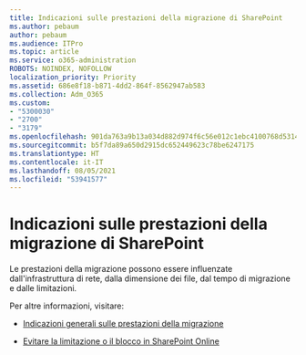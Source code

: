 ```yaml
---
title: Indicazioni sulle prestazioni della migrazione di SharePoint
ms.author: pebaum
author: pebaum
ms.audience: ITPro
ms.topic: article
ms.service: o365-administration
ROBOTS: NOINDEX, NOFOLLOW
localization_priority: Priority
ms.assetid: 686e8f18-b871-4dd2-864f-8562947ab583
ms.collection: Adm_O365
ms.custom:
- "5300030"
- "2700"
- "3179"
ms.openlocfilehash: 901da763a9b13a034d882d974f6c56e012c1ebc4100768d5314a2e8fa80bdb31
ms.sourcegitcommit: b5f7da89a650d2915dc652449623c78be6247175
ms.translationtype: HT
ms.contentlocale: it-IT
ms.lasthandoff: 08/05/2021
ms.locfileid: "53941577"
---
```

# <a name="sharepoint-migration-performance-guidance"></a>Indicazioni sulle prestazioni della migrazione di SharePoint

Le prestazioni della migrazione possono essere influenzate dall'infrastruttura di rete, dalla dimensione dei file, dal tempo di migrazione e dalle limitazioni.

Per altre informazioni, visitare:

- [Indicazioni generali sulle prestazioni della migrazione](https://docs.microsoft.com/sharepointmigration/sharepoint-online-and-onedrive-migration-speed)

- [Evitare la limitazione o il blocco in SharePoint Online](https://docs.microsoft.com/sharepoint/dev/general-development/how-to-avoid-getting-throttled-or-blocked-in-sharepoint-online)
